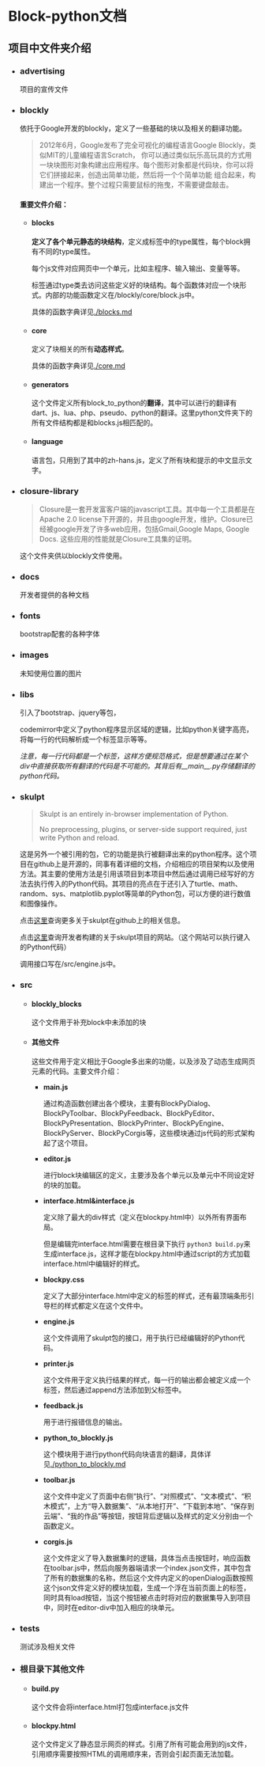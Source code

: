 # Block-python文档

## 项目中文件夹介绍

- ### advertising 

  项目的宣传文件

- ### blockly

  依托于Google开发的blockly，定义了一些基础的块以及相关的翻译功能。

  > 2012年6月，Google发布了完全可视化的编程语言Google Blockly，类似MIT的儿童编程语言Scratch， 你可以通过类似玩乐高玩具的方式用一块块图形对象构建出应用程序。每个图形对象都是代码块，你可以将它们拼接起来，创造出简单功能，然后将一个个简单功能 组合起来，构建出一个程序。整个过程只需要鼠标的拖曳，不需要键盘敲击。

  #### 重要文件介绍：

  - #### blocks

    **定义了各个单元静态的块结构**，定义成标签中的type属性，每个block拥有不同的type属性。

    每个js文件对应网页中一个单元，比如主程序、输入输出、变量等等。

    标签通过type类去访问这些定义好的块结构。每个函数体对应一个块形式。内部的功能函数定义在/blockly/core/block.js中。

    具体的函数字典详见[./blocks.md](./blocks.md)

  - #### core

    定义了块相关的所有**动态样式**。

    具体的函数字典详见[./core.md](./core.md)

  - #### generators

    这个文件定义所有block_to_python的**翻译**，其中可以进行的翻译有dart、js、lua、php、pseudo、python的翻译。这里python文件夹下的所有文件结构都是和blocks.js相匹配的。

  - #### language

    语言包，只用到了其中的zh-hans.js，定义了所有块和提示的中文显示文字。

- ### closure-library

  > Closure是一套开发富客户端的javascript工具。其中每一个工具都是在Apache 2.0 license下开源的，并且由google开发，维护。Closure已经被google开发了许多web应用，包括Gmail,Google Maps, Google Docs. 这些应用的性能就是Closure工具集的证明。

  这个文件夹供以blockly文件使用。

- ### docs

  开发者提供的各种文档

- ### fonts

  bootstrap配套的各种字体

- ### images

  未知使用位置的图片

- ### libs

  引入了bootstrap、jquery等包，

  codemirror中定义了python程序显示区域的逻辑，比如python关键字高亮，将每一行的代码解析成一个标签显示等等。

  _注意，每一行代码都是一个标签，这样方便规范格式，但是想要通过在某个div中直接获取所有翻译的代码是不可能的。其背后有\_\_main\_\_.py存储翻译的python代码。_

- ### skulpt

  > Skulpt is an entirely in-browser implementation of Python.
  >
  > No preprocessing, plugins, or server-side support required, just write Python and reload.

  这是另外一个被引用的包，它的功能是执行被翻译出来的python程序。这个项目在github上是开源的，同事有着详细的文档，介绍相应的项目架构以及使用方法。其主要的使用方法是引用该项目到本项目中然后通过调用已经写好的方法去执行传入的Python代码。其项目的亮点在于还引入了turtle、math、random、sys、matplotlib.pyplot等简单的Python包，可以方便的进行数值和图像操作。

  点击[这里](https://github.com/skulpt/skulpt)查询更多关于skulpt在github上的相关信息。

  点击[这里](http://www.skulpt.org/)查询开发者构建的关于skulpt项目的网站。（这个网站可以执行键入的Python代码）

  调用接口写在/src/engine.js中。

- ### src

  - #### blockly_blocks

    这个文件用于补充block中未添加的块

  - #### 其他文件

    这些文件用于定义相比于Google多出来的功能，以及涉及了动态生成网页元素的代码。主要文件介绍：

    - **main.js**

      通过构造函数创建出各个模块，主要有BlockPyDialog、BlockPyToolbar、BlockPyFeedback、BlockPyEditor、BlockPyPresentation、BlockPyPrinter、BlockPyEngine、BlockPyServer、BlockPyCorgis等，这些模块通过js代码的形式架构起了这个项目。

    - **editor.js**

      进行block块编辑区的定义，主要涉及各个单元以及单元中不同设定好的块的加载。

    - **interface.html&interface.js**

      定义除了最大的div样式（定义在blockpy.html中）以外所有界面布局。

      但是编辑完interface.html需要在根目录下执行 `python3 build.py`来生成interface.js，这样才能在blockpy.html中通过script的方式加载interface.html中编辑好的样式。

    - **blockpy.css**

      定义了大部分interface.html中定义的标签的样式，还有最顶端条形引导栏的样式都定义在这个文件中。

    - **engine.js**

      ​这个文件调用了skulpt包的接口，用于执行已经编辑好的Python代码。

    - **printer.js**

      这个文件用于定义执行结果的样式，每一行的输出都会被定义成一个标签，然后通过append方法添加到父标签中。

    - **feedback.js**

      用于进行报错信息的输出。

    - **python_to_blockly.js**

      这个模块用于进行python代码向块语言的翻译，具体详见[./python_to_blockly.md](./python_to_blockly.md)

    - **toolbar.js**

      这个文件中定义了页面中右侧“执行”、“对照模式”、“文本模式”、“积木模式”，上方“导入数据集”、“从本地打开”、“下载到本地”、“保存到云端”、“我的作品”等按钮，按钮背后逻辑以及样式的定义分别由一个函数定义。

    - **corgis.js**

      这个文件定义了导入数据集时的逻辑，具体当点击按钮时，响应函数在toolbar.js中，然后向服务器端请求一个index.json文件，其中包含了所有的数据集的名称，然后这个文件内定义的openDialog函数按照这个json文件定义好的模块加载，生成一个浮在当前页面上的标签，同时具有load按钮，当这个按钮被点击时将对应的数据集导入到项目中，同时在editor-div中加入相应的块单元。

- ### tests

  测试涉及相关文件

- ### 根目录下其他文件

  - #### build.py

    这个文件会将interface.html打包成interface.js文件

  - #### blockpy.html

    这个文件定义了静态显示网页的样式。引用了所有可能会用到的js文件，引用顺序需要按照HTML的调用顺序来，否则会引起页面无法加载。 

